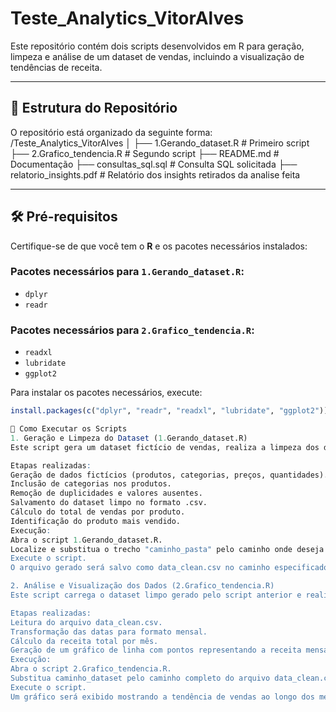 # Teste_Analytics_VitorAlves

Este repositório contém dois scripts desenvolvidos em R para geração, limpeza e análise de um dataset de vendas, incluindo a visualização de tendências de receita.

---

## 📂 Estrutura do Repositório

O repositório está organizado da seguinte forma:
/Teste_Analytics_VitorAlves
│
├── 1.Gerando_dataset.R           # Primeiro script
├── 2.Grafico_tendencia.R         # Segundo script
├── README.md                     # Documentação
├── consultas_sql.sql             # Consulta SQL solicitada
├── relatorio_insights.pdf        # Relatório dos insights retirados da analise feita


---

## 🛠️ Pré-requisitos

Certifique-se de que você tem o **R** e os pacotes necessários instalados:

### Pacotes necessários para `1.Gerando_dataset.R`:
- `dplyr`
- `readr`

### Pacotes necessários para `2.Grafico_tendencia.R`:
- `readxl`
- `lubridate`
- `ggplot2`

Para instalar os pacotes necessários, execute:
```R
install.packages(c("dplyr", "readr", "readxl", "lubridate", "ggplot2"))

🚀 Como Executar os Scripts
1. Geração e Limpeza do Dataset (1.Gerando_dataset.R)
Este script gera um dataset fictício de vendas, realiza a limpeza dos dados e salva o resultado em um arquivo .csv.

Etapas realizadas:
Geração de dados fictícios (produtos, categorias, preços, quantidades).
Inclusão de categorias nos produtos.
Remoção de duplicidades e valores ausentes.
Salvamento do dataset limpo no formato .csv.
Cálculo do total de vendas por produto.
Identificação do produto mais vendido.
Execução:
Abra o script 1.Gerando_dataset.R.
Localize e substitua o trecho "caminho_pasta" pelo caminho onde deseja salvar o arquivo de saída, coloque somente o caminho da pasta dentro das aspas, substitua as barras "\" por "\\" após colar o caminho.
Execute o script.
O arquivo gerado será salvo como data_clean.csv no caminho especificado.

2. Análise e Visualização dos Dados (2.Grafico_tendencia.R)
Este script carrega o dataset limpo gerado pelo script anterior e realiza a análise de tendências mensais de vendas, gerando um gráfico de receita ao longo do tempo.

Etapas realizadas:
Leitura do arquivo data_clean.csv.
Transformação das datas para formato mensal.
Cálculo da receita total por mês.
Geração de um gráfico de linha com pontos representando a receita mensal.
Execução:
Abra o script 2.Grafico_tendencia.R.
Substitua caminho_dataset pelo caminho completo do arquivo data_clean.csv.
Execute o script.
Um gráfico será exibido mostrando a tendência de vendas ao longo dos meses.


